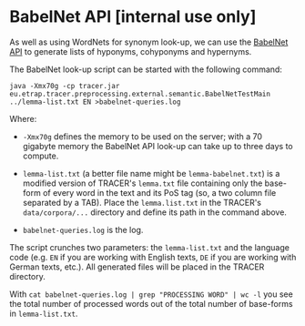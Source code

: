 # BabelNet API \[internal use only\]

As well as using WordNets for synonym look-up, we can use the [BabelNet API](http://babelnet.org/) to generate lists of hyponyms, cohyponyms and hypernyms.

The BabelNet look-up script can be started with the following command:

``java -Xmx70g -cp tracer.jar eu.etrap.tracer.preprocessing.external.semantic.BabelNetTestMain ../lemma-list.txt EN >babelnet-queries.log``

Where:

* `-Xmx70g` defines the memory to be used on the server; with a 70 gigabyte memory the BabelNet API look-up can take up to three days to compute.

* `lemma-list.txt` \(a better file name might be `lemma-babelnet.txt`\) is a modified version of TRACER's `lemma.txt` file containing only the base-form of every word in the text and its PoS tag \(so, a two column file separated by a TAB\). Place the `lemma.list.txt` in the TRACER's `data/corpora/...` directory and define its path in the command above.

* `babelnet-queries.log` is the log.

The script crunches two parameters: the `lemma-list.txt` and the language code \(e.g. `EN` if you are working with English texts, `DE` if you are working with German texts, etc.\). All generated files will be placed in the TRACER directory.

With `cat babelnet-queries.log | grep "PROCESSING WORD" | wc -l` you see the total number of processed words out of the total number of base-forms in `lemma-list.txt`.

